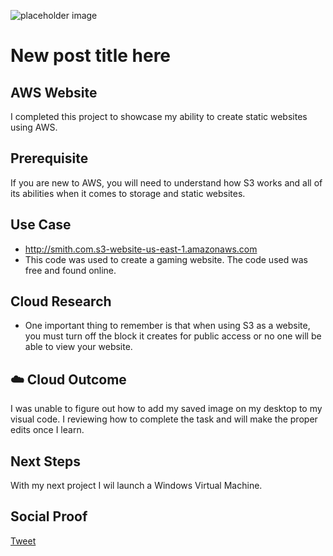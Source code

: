 
![placeholder image](https://mms.businesswire.com/media/20200205005243/en/771407/22/AWS_logo_RGB.jpg)

# New post title here

## AWS Website

I completed this project to showcase my ability to create static websites using AWS. 

## Prerequisite

If you are new to AWS, you will need to understand how S3 works and all of its abilities when it comes to storage and static websites.

## Use Case

- http://smith.com.s3-website-us-east-1.amazonaws.com
- This code was used to create a gaming website. The code used was free and found online. 

## Cloud Research

- One important thing to remember is that when using S3 as a website, you must turn off the block it creates for public access or no one will be able to view your website.


## ☁️ Cloud Outcome

I was unable to figure out how to add my saved image on my desktop to my visual code. I reviewing how to complete the task and will make the proper edits once I learn.


## Next Steps

With my next project I wil launch a Windows Virtual Machine.

## Social Proof


[Tweet](https://twitter.com/MarcusS69448454/status/1326709387474440194)
